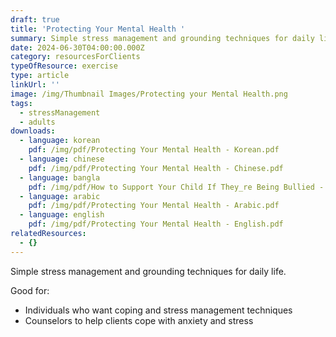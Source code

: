 ```yaml
---
draft: true
title: 'Protecting Your Mental Health '
summary: Simple stress management and grounding techniques for daily life.
date: 2024-06-30T04:00:00.000Z
category: resourcesForClients
typeOfResource: exercise
type: article
linkUrl: ''
image: /img/Thumbnail Images/Protecting your Mental Health.png
tags:
  - stressManagement
  - adults
downloads:
  - language: korean
    pdf: /img/pdf/Protecting Your Mental Health - Korean.pdf
  - language: chinese
    pdf: /img/pdf/Protecting Your Mental Health - Chinese.pdf
  - language: bangla
    pdf: /img/pdf/How to Support Your Child If They_re Being Bullied - Bangla.pdf
  - language: arabic
    pdf: /img/pdf/Protecting Your Mental Health - Arabic.pdf
  - language: english
    pdf: /img/pdf/Protecting Your Mental Health - English.pdf
relatedResources:
  - {}
---
```


Simple stress management and grounding techniques for daily life.

Good for:

* Individuals who want coping and stress management techniques 
* Counselors to help clients cope with anxiety and stress

